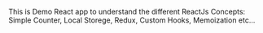 This is Demo React app to understand the different ReactJs Concepts:
Simple Counter, Local Storege, Redux, Custom Hooks, Memoization etc...